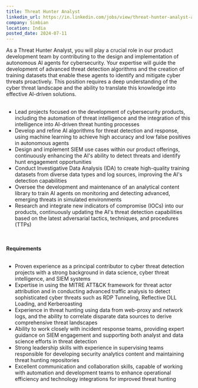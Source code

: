 ```yaml
---
title: Threat Hunter Analyst
linkedin_url: https://in.linkedin.com/jobs/view/threat-hunter-analyst-at-simbian-3973513002?position=1&pageNum=2&refId=%2BKitnSTV%2Bn1OxcdSKJqWvQ%3D%3D&trackingId=ih5TfDoWhiBIarEJODraiA%3D%3D
company: Simbian
location: India
posted_date: 2024-07-11
---
```


<div class="description__text description__text--rich">
<section class="show-more-less-html" data-max-lines="5">
<div class="show-more-less-html__markup show-more-less-html__markup--clamp-after-5 relative overflow-hidden">
          As a Threat Hunter Analyst, you will play a crucial role in our product development team by contributing to the design and implementation of autonomous AI agents for cybersecurity. Your expertise will guide the development of advanced threat detection algorithms and the creation of training datasets that enable these agents to identify and mitigate cyber threats proactively. This position requires a deep understanding of the cyber threat landscape and the ability to translate this knowledge into effective AI-driven solutions.<br/><br/><ul><li>Lead projects focused on the development of cybersecurity products, including the automation of threat intelligence and the integration of this intelligence into AI-driven threat hunting processes</li><li>Develop and refine AI algorithms for threat detection and response, using machine learning to achieve high accuracy and low false positives in autonomous agents</li><li>Design and implement SIEM use cases within our product offerings, continuously enhancing the AI's ability to detect threats and identify hunt engagement opportunities</li><li>Conduct Investigative Data Analysis (IDA) to create high-quality training datasets from diverse data types and log sources, improving the AI's detection capabilities</li><li>Oversee the development and maintenance of an analytical content library to train AI agents on monitoring and detecting advanced, emerging threats in simulated environments</li><li>Research and integrate new indicators of compromise (IOCs) into our products, continuously updating the AI's threat detection capabilities based on the latest adversarial tactics, techniques, and procedures (TTPs)<br/><br/><br/></li></ul><strong>Requirements<br/><br/></strong><ul><li>Proven experience as a principal contributor to cyber threat detection projects with a strong background in data science, cyber threat intelligence, and SIEM systems</li><li>Expertise in using the MITRE ATT&amp;CK framework for threat actor attribution and in conducting advanced traffic analysis to detect sophisticated cyber threats such as RDP Tunneling, Reflective DLL Loading, and Kerberoasting</li><li>Experience in threat hunting using data from web-proxy and network logs, and the ability to correlate disparate data sources to derive comprehensive threat landscapes</li><li>Ability to work closely with incident response teams, providing expert guidance on SIEM engagement and supporting both analyst and data science efforts in threat detection</li><li>Strong leadership skills with experience in supervising teams responsible for developing security analytics content and maintaining threat hunting repositories</li><li>Excellent communication and collaboration skills, capable of working with automation and development teams to enhance operational efficiency and technology integrations for improved threat hunting</li></ul>
</div>


<!-- --> </section>
</div>